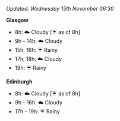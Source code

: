 *Updated: Wednesday 15th November 06:30*

**Glasgow**

* 8h: :cloud: Cloudy [:umbrella: as of 8h]
* 9h - 14h: :cloud: Cloudy
* 15h, 16h: :umbrella: Rainy
* 17h, 18h: :cloud: Cloudy
* 19h: :umbrella: Rainy

**Edinburgh**

* 8h: :cloud: Cloudy [:umbrella: as of 8h]
* 9h - 16h: :cloud: Cloudy
* 17h - 19h: :umbrella: Rainy
